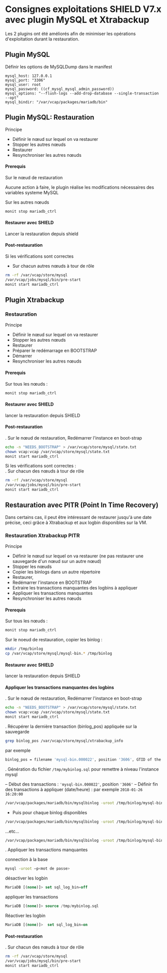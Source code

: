 # Consignes exploitations SHIELD V7.x avec plugin MySQL et Xtrabackup 

Les 2 plugins ont été améliorés afin de minimiser les opérations d'exploitation durant la restauration.

## Plugin MySQL

Définir les options de MySQLDump dans le manifest

```
mysql_host: 127.0.0.1
mysql_port: "3306"
mysql_user: root
mysql_password: ((cf_mysql_mysql_admin_password))
mysql_options: "--flush-logs --add-drop-database --single-transaction  --opt"
mysql_bindir: "/var/vcap/packages/mariadb/bin"
```

## Plugin MySQL: Restauration

Principe

- Définir le nœud sur lequel on va restaurer
- Stopper les autres nœuds
- Restaurer
- Resynchroniser les autres nœuds

#### Prerequis  

Sur le nœud de restauration  

Aucune action à faire, le plugin réalise les modifications nécessaires des variables systeme MySQL 

Sur les autres nœuds

```sh
monit stop mariadb_ctrl
```

#### Restaurer avec SHIELD

Lancer la restauration depuis shield

#### Post-restauration

Si les vérifications sont correctes
- Sur chacun autres nœuds à tour de rôle  

```sh
rm -rf /var/vcap/store/mysql
/var/vcap/jobs/mysql/bin/pre-start
monit start mariadb_ctrl
```

## Plugin Xtrabackup

### Restauration

Principe 

- Définir le nœud sur lequel on va restaurer
- Stopper les autres nœuds
- Restaurer
- Préparer le redémarrage en BOOTSTRAP
- Démarrer
- Resynchroniser les autres nœuds

#### Prerequis
Sur tous les nœuds :  

```sh
monit stop mariadb_ctrl
```

#### Restaurer avec SHIELD  

lancer la restauration depuis SHIELD 

#### Post-restauration 

. Sur le nœud de restauration, Redémarrer l'instance en boot-strap  

```sh
echo -n "NEEDS_BOOTSTRAP" > /var/vcap/store/mysql/state.txt
chown vcap:vcap /var/vcap/store/mysql/state.txt
monit start mariadb_ctrl
```

Si les vérifications sont correctes :  
. Sur chacun des nœuds à tour de rôle  

```sh
rm -rf /var/vcap/store/mysql
/var/vcap/jobs/mysql/bin/pre-start
monit start mariadb_ctrl
```

## Restauration avec PITR (Point In Time Recovery)
Dans certains cas, il peut être intéressant de restaurer jusqu'à une date précise, ceci grâce à Xtrabackup et aux logbin disponibles sur la VM.

### Restauration Xtrabackup PITR

Principe 

- Définir le nœud sur lequel on va restaurer (ne pas restaurer une sauvegarde d'un nœud sur un autre nœud)
- Stopper les nœuds
- Copier les binlogs dans un autre répertoire
- Restaurer,
- Redémarrer l'instance en BOOTSTRAP
- Extraire les transactions manquantes des logbins à appliquer
- Appliquer les transactions manquantes 
- Resynchroniser les autres nœuds


#### Prerequis
Sur tous les nœuds :  

```sh
monit stop mariadb_ctrl
```

Sur le noeud de restauration, copier les binlog :  

```sh
mkdir /tmp/binlog
cp /var/vcap/store/mysql/mysql-bin.* /tmp/binlog
```

#### Restaurer avec SHIELD  

lancer la restauration depuis SHIELD 

#### Appliquer les transactions manquantes des logbins

. Sur le nœud de restauration, Redémarrer l'instance en boot-strap  

```sh
echo -n "NEEDS_BOOTSTRAP" > /var/vcap/store/mysql/state.txt
chown vcap:vcap /var/vcap/store/mysql/state.txt
monit start mariadb_ctrl
```

. Récupérer la dernière transaction (binlog_pos) appliquée sur la sauvegarde

```sh
grep binlog_pos /var/vcap/store/mysql/xtrabackup_info
```
par exemple

```sh
binlog_pos = filename 'mysql-bin.000022', position '3606', GTID of the last change '0-1-1397001'
```

. Génération du fichier `/tmp/mybinlog.sql` pour remettre à niveau l'instance mysql

– Début des transactions : `'mysql-bin.000022'`, position `'3606'`
– Définir fin des transactions à appliquer (date/heure) : par exemple `2018-01-26 16:20:00`

```sh
/var/vcap/packages/mariadb/bin/mysqlbinlog -uroot /tmp/binlog/mysql-bin.000022 --start-position=3606 --stop-datetime="2018-01-26 16:20:00" > /tmp/mybinlog.sql
```

- Puis pour chaque binlog disponibles

```sh
/var/vcap/packages/mariadb/bin/mysqlbinlog -uroot /tmp/binlog/mysql-bin.000023 --stop-datetime="2018-01-26 16:20:00" >> /tmp/mybinlog.sql
```

…etc…
```sh
/var/vcap/packages/mariadb/bin/mysqlbinlog -uroot /tmp/binlog/mysql-bin.000027 --stop-datetime="2018-01-26 16:20:00" >> /tmp/mybinlog.sql
```

. Appliquer les transactions manquantes 

connection à la base

```sh
mysql -uroot –p<mot de passe>
```

désactiver les logbin
```sql 
MariaDB [(none)]> set sql_log_bin=off
```
appliquer les transactions

```sql 
MariaDB [(none)]> source /tmp/mybinlog.sql
```
Réactiver les logbin

```sql
MariaDB [(none)]>  set sql_log_bin=on
```

#### Post-restauration 

. Sur chacun des nœuds à tour de rôle  

```sh
rm -rf /var/vcap/store/mysql
/var/vcap/jobs/mysql/bin/pre-start
monit start mariadb_ctrl
```

